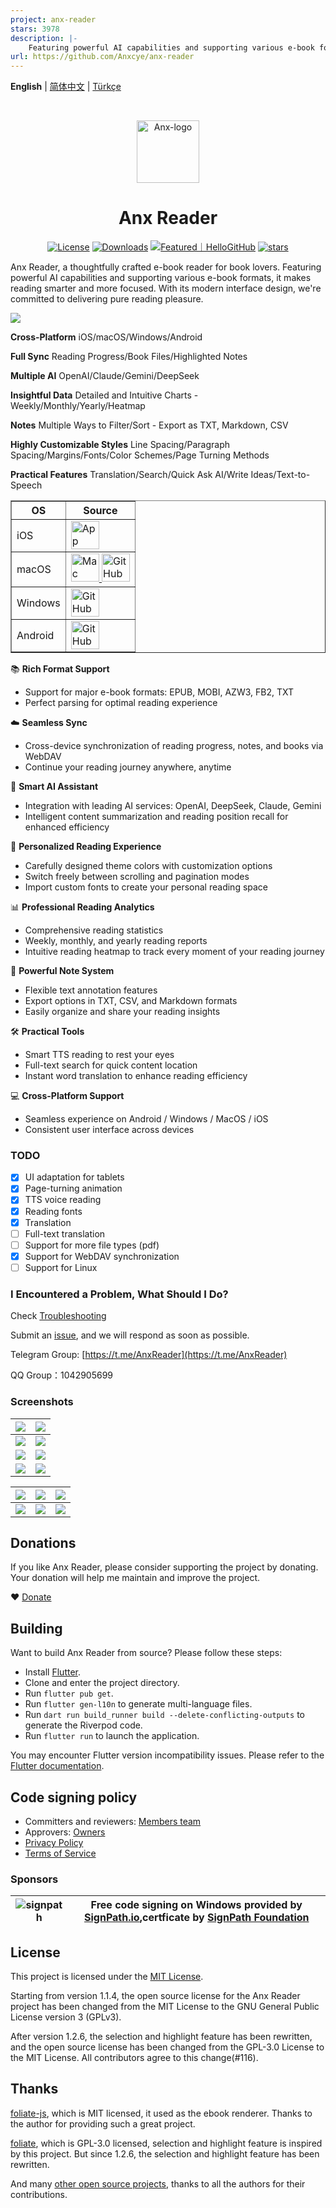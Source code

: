 ```yaml
---
project: anx-reader
stars: 3978
description: |-
    Featuring powerful AI capabilities and supporting various e-book formats, it makes reading smarter and more focused. 集成多种 AI 能力，支持丰富的电子书格式，让阅读更智能、更专注。
url: https://github.com/Anxcye/anx-reader
---
```


**English** | [简体中文](README_zh.md) | [Türkçe](README_tr.md)

<br>

<p align="center">
  <img src="./docs/images/Anx-logo.jpg" alt="Anx-logo" width="100" />
</p>
<h1 align="center">Anx Reader</h1>
<p align="center">
  <a href="https://github.com/Anxcye/anx-reader/blob/main/LICENSE"><img src="https://img.shields.io/github/license/anxcye/anx-reader" alt="License" ></a>
  <a href="https://github.com/Anxcye/anx-reader/releases"><img src="https://img.shields.io/github/downloads/anxcye/anx-reader/total" alt="Downloads"></a>
  <a href="https://hellogithub.com/repository/819a2b3050204451bed552a8812114e5" target="_blank"><img src="https://abroad.hellogithub.com/v1/widgets/recommend.svg?rid=819a2b3050204451bed552a8812114e5&claim_uid=WBA1XOQirm2GRqs&theme=small" alt="Featured｜HelloGitHub"/></a>
  <a href="https://github.com/anxcye/anx-reader/stargazers"><img src="https://img.shields.io/github/stars/anxcye/anx-reader" alt="stars"></a>
</p>

Anx Reader, a thoughtfully crafted e-book reader for book lovers. Featuring powerful AI capabilities and supporting various e-book formats, it makes reading smarter and more focused. With its modern interface design, we're committed to delivering pure reading pleasure.


![](./docs/images/main.jpg)

**Cross-Platform** iOS/macOS/Windows/Android

**Full Sync** Reading Progress/Book Files/Highlighted Notes

**Multiple AI** OpenAI/Claude/Gemini/DeepSeek

**Insightful Data** Detailed and Intuitive Charts - Weekly/Monthly/Yearly/Heatmap

**Notes** Multiple Ways to Filter/Sort - Export as TXT, Markdown, CSV

**Highly Customizable Styles** Line Spacing/Paragraph Spacing/Margins/Fonts/Color Schemes/Page Turning Methods

**Practical Features** Translation/Search/Quick Ask AI/Write Ideas/Text-to-Speech


<table border="1">
  <tr>
    <th>OS</th>
    <th>Source</th>
  </tr>
  <tr>
    <td>iOS</td>
    <td>
      <a href="https://apps.apple.com/app/anx-reader/id6743196413" target="_blank">
        <img src="https://developer.apple.com/assets/elements/badges/download-on-the-app-store.svg" alt="App Store" height="45"/>
      </a>
    </td>
  </tr>
  <tr>
    <td>macOS</td>
    <td>
      <a href="https://apps.apple.com/app/anx-reader/id6743196413" target="_blank">
        <img src="https://developer.apple.com/app-store/marketing/guidelines/images/badge-download-on-the-mac-app-store.svg" alt="Mac App Store" height="45"/>
      </a>
      <a href="https://github.com/Anxcye/anx-reader/releases/latest" target="_blank">
        <img src="https://github.com/user-attachments/assets/cf61e197-d756-4606-a8ad-fb591f79fdfc" alt="GitHub" height="45"/>
      </a>
    </td>
  </tr>
  <tr>
    <td>Windows</td>
    <td>
      <a href="https://github.com/Anxcye/anx-reader/releases/latest" target="_blank">
        <img src="https://github.com/user-attachments/assets/cf61e197-d756-4606-a8ad-fb591f79fdfc" alt="GitHub" height="45"/>
      </a>
    </td>
  </tr>
  <tr>
    <td>Android</td>
    <td>
      <a href="https://github.com/Anxcye/anx-reader/releases/latest" target="_blank">
        <img src="https://github.com/user-attachments/assets/cf61e197-d756-4606-a8ad-fb591f79fdfc" alt="GitHub" height="45"/>
      </a>
    </td>
  </tr>
</table>

📚 **Rich Format Support**
- Support for major e-book formats: EPUB, MOBI, AZW3, FB2, TXT
- Perfect parsing for optimal reading experience

☁️ **Seamless Sync**
- Cross-device synchronization of reading progress, notes, and books via WebDAV
- Continue your reading journey anywhere, anytime

🤖 **Smart AI Assistant**
- Integration with leading AI services: OpenAI, DeepSeek, Claude, Gemini
- Intelligent content summarization and reading position recall for enhanced efficiency

🎨 **Personalized Reading Experience**
- Carefully designed theme colors with customization options
- Switch freely between scrolling and pagination modes
- Import custom fonts to create your personal reading space

📊 **Professional Reading Analytics**
- Comprehensive reading statistics
- Weekly, monthly, and yearly reading reports
- Intuitive reading heatmap to track every moment of your reading journey

📝 **Powerful Note System**
- Flexible text annotation features
- Export options in TXT, CSV, and Markdown formats
- Easily organize and share your reading insights

🛠️ **Practical Tools**
- Smart TTS reading to rest your eyes
- Full-text search for quick content location
- Instant word translation to enhance reading efficiency

💻 **Cross-Platform Support**
- Seamless experience on Android / Windows / MacOS / iOS
- Consistent user interface across devices

### TODO
- [X] UI adaptation for tablets
- [X] Page-turning animation
- [X] TTS voice reading
- [X] Reading fonts
- [X] Translation
- [ ] Full-text translation
- [ ] Support for more file types (pdf)
- [X] Support for WebDAV synchronization
- [ ] Support for Linux

### I Encountered a Problem, What Should I Do?
Check [Troubleshooting](./docs/troubleshooting.md#English)

Submit an [issue](https://github.com/Anxcye/anx-reader/issues/new/choose), and we will respond as soon as possible.

Telegram Group: [https://t.me/AnxReader](https://t.me/AnxReader)

QQ Group：1042905699

### Screenshots
| ![](./docs/images/wide_main.png) | ![](./docs/images/wide_ai.png) |
| :------------------------------: | :----------------------------: |
|   ![](./docs/images/wide1.png)   |  ![](./docs/images/wide2.png)  |
|   ![](./docs/images/wide3.png)   |  ![](./docs/images/wide4.png)  |
|   ![](./docs/images/wide5.png)   |  ![](./docs/images/wide6.png)  |


| ![](./docs/images/mobile1.png) | ![](./docs/images/mobile2.png) | ![](./docs/images/mobile3.png) |
| :----------------------------: | :----------------------------: | :----------------------------: |
| ![](./docs/images/mobile4.png) | ![](./docs/images/mobile5.png) | ![](./docs/images/mobile6.png) |

## Donations
If you like Anx Reader, please consider supporting the project by donating. Your donation will help me maintain and improve the project.

❤️ [Donate](https://anxcye.com/home/7)

## Building
Want to build Anx Reader from source? Please follow these steps:
- Install [Flutter](https://flutter.dev).
- Clone and enter the project directory.
- Run `flutter pub get`.
- Run `flutter gen-l10n` to generate multi-language files.
- Run `dart run build_runner build --delete-conflicting-outputs` to generate the Riverpod code.
- Run `flutter run` to launch the application.

You may encounter Flutter version incompatibility issues. Please refer to the [Flutter documentation](https://flutter.dev/docs/get-started/install).


## Code signing policy
- Committers and reviewers: [Members team](https://github.com/anxcye/anx-reader/graphs/contributors)
- Approvers: [Owners](https://github.com/anxcye)
- [Privacy Policy](https://anx.anxcye.com/privacy.html)
- [Terms of Service](https://anx.anxcye.com/terms.html)

### Sponsors
| ![signpath](https://signpath.org/assets/favicon-50x50.png) | Free code signing on Windows provided by [SignPath.io](https://about.signpath.io/),certficate by [SignPath Foundation](https://signpath.org/) |
|------------------------------------------------------------|-----------------------------------------------------------------------------------------------------------------------------------------------|


## License
This project is licensed under the [MIT License](./LICENSE).

Starting from version 1.1.4, the open source license for the Anx Reader project has been changed from the MIT License to the GNU General Public License version 3 (GPLv3).

After version 1.2.6, the selection and highlight feature has been rewritten, and the open source license has been changed from the GPL-3.0 License to the MIT License. All contributors agree to this change(#116).

## Thanks
[foliate-js](https://github.com/johnfactotum/foliate-js), which is MIT licensed, it used as the ebook renderer. Thanks to the author for providing such a great project.

[foliate](https://github.com/johnfactotum/foliate), which is GPL-3.0 licensed, selection and highlight feature is inspired by this project. But since 1.2.6, the selection and highlight feature has been rewritten.

And many [other open source projects](./pubspec.yaml), thanks to all the authors for their contributions.


